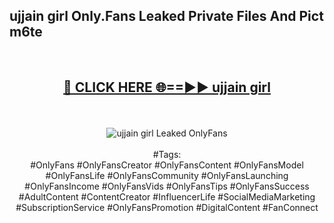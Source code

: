 <h2>ujjain girl Only.Fans Leaked Private Files And Pict m6te</h2>
<br>
<div align="center">
<h2><a href="https://mediafiles.top/ujjain_girl" rel="nofollow">🔴 CLICK HERE 🌐==►► ujjain girl</a></h2>
<br>
<br>
<a href="https://mediafiles.top/ujjain_girl" rel="nofollow" data-target="animated-image.originalLink"><img src="https://i.ibb.co.com/WyWwxjT/player-gif2.gif" alt="ujjain girl Leaked OnlyFans" style="max-width: 100%; display: inline-block;" data-target="animated-image.originalImage"></a>
<br><br>
#Tags:
<br>
#OnlyFans #OnlyFansCreator #OnlyFansContent #OnlyFansModel #OnlyFansLife #OnlyFansCommunity #OnlyFansLaunching #OnlyFansIncome #OnlyFansVids #OnlyFansTips #OnlyFansSuccess #AdultContent #ContentCreator #InfluencerLife #SocialMediaMarketing #SubscriptionService #OnlyFansPromotion #DigitalContent #FanConnect
</div>
<br>